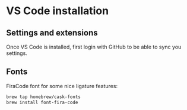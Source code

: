 # VS Code installation

## Settings and extensions

Once VS Code is installed, first login with GitHub to be able to sync you settings.

## Fonts

FiraCode font for some nice ligature features:

```sh
brew tap homebrew/cask-fonts
brew install font-fira-code
```
